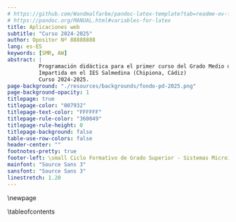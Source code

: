 ```yaml
---
# https://github.com/Wandmalfarbe/pandoc-latex-template?tab=readme-ov-file#custom-template-variables
# https://pandoc.org/MANUAL.html#variables-for-latex
title: Aplicaciones web
subtitle: "Curso 2024-2025"
author: Opositor Nº 88888888
lang: es-ES
keywords: [SMR, AW]
abstract: |
          Programación didáctica para el primer curso del Grado Medio de Sistemas Microinformáticos y Redes. 
          Impartida en el IES Salmedina (Chipiona, Cádiz)
          Curso 2024-2025.
page-background: "./resources/backgrounds/fondo-pd-2025.png"
page-background-opacity: 1
titlepage: true
titlepage-color: "007932"
titlepage-text-color: "FFFFFF"
titlepage-rule-color: "360049"
titlepage-rule-height: 0
titlepage-background: false
table-use-row-colors: false
header-center: ""
footnotes-pretty: true
footer-left: \small Ciclo Formativo de Grado Superior - Sistemas Microinformáticos y Redes
mainfont: "Source Sans 3"
sansfont: "Source Sans 3"
linestretch: 1.20
---
```


\newpage

\tableofcontents